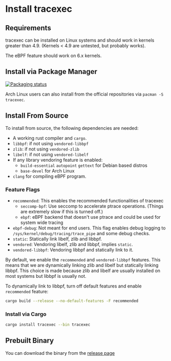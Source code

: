 # Install tracexec

## Requirements

tracexec can be installed on Linux systems and should work in kernels greater than 4.9.
(Kernels < 4.9 are untested, but probably works).

The eBPF feature should work on 6.x kernels.

## Install via Package Manager

[![Packaging status](https://repology.org/badge/vertical-allrepos/tracexec.svg)](https://repology.org/project/tracexec/versions)

Arch Linux users can also install from the official repositories via `pacman -S tracexec`.

## Install From Source

To install from source, the following dependencies are needed:

- A working rust compiler and `cargo`.
- `libbpf`: if not using `vendored-libbpf`
- `zlib`: if not using `vendored-zlib`
- `libelf`: if not using `vendored-libelf`
- If any library vendoring feature is enabled:
  - `build-essential` `autopoint` `gettext` for Debian based distros
  - `base-devel` for Arch Linux
- `clang` for compiling eBPF program.

### Feature Flags

- `recommended`: This enables the recommended functionalities of tracexec
    - `seccomp-bpf`: Use seccomp to accelerate ptrace operations. (Things are extremely slow if this is turned off.)
    - `ebpf`: eBPF backend that doesn't use ptrace and could be used for system wide tracing
- `ebpf-debug`: Not meant for end users. This flag enables debug logging to `/sys/kernel/debug/tracing/trace_pipe` and some debug checks.
- `static`: Statically link libelf, zlib and libbpf.
- `vendored`: Vendoring libelf, zlib and libbpf, implies `static`.
- `vendored-libbpf`: Vendoring libbpf and statically link to it.

By default, we enable the `recommended` and `vendored-libbpf` features. This means that we are dynamically linking zlib and libelf but statically linking libbpf. This choice is made because zlib and libelf are usually installed on most systems but libbpf is usually not.

To dynamically link to libbpf, turn off default features and enable `recommended` feature:

```bash
cargo build --release --no-default-features -F recommended
```

### Install via Cargo

```bash
cargo install tracexec --bin tracexec
```

## Prebuilt Binary

You can download the binary from the [release page](https://github.com/kxxt/tracexec/releases)
